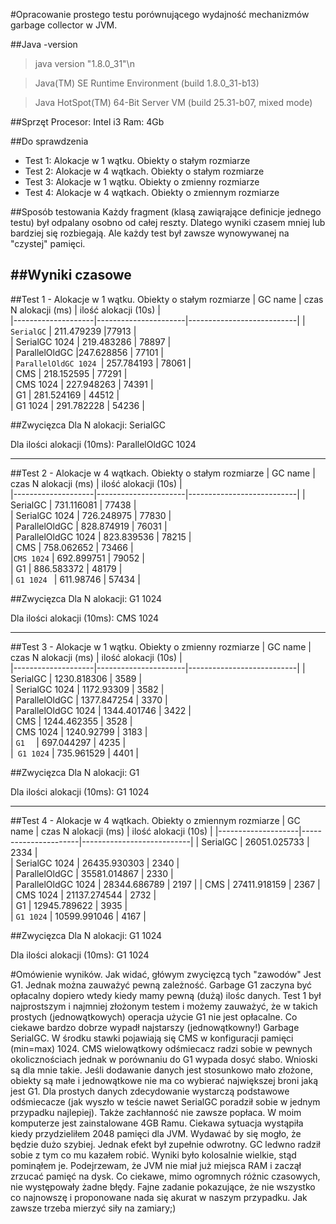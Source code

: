 #Opracowanie prostego testu porównującego wydajność mechanizmów garbage collector w JVM.

##Java -version
>java version "1.8.0_31"\n

>Java(TM) SE Runtime Environment (build 1.8.0_31-b13)

>Java HotSpot(TM) 64-Bit Server VM (build 25.31-b07, mixed mode)

##Sprzęt 
Procesor: Intel i3
Ram: 4Gb

##Do sprawdzenia
- Test 1: Alokacje w 1 wątku. Obiekty o stałym rozmiarze
- Test 2: Alokacje w 4 wątkach. Obiekty o stałym rozmiarze
- Test 3: Alokacje w 1 wątku. Obiekty o zmienny rozmiarze
- Test 4: Alokacje w 4 wątkach. Obiekty o zmiennym rozmiarze

##Sposób testowania
Każdy fragment (klasą zawiąrające definicje jednego testu) był odpalany osobno od całej reszty. Dlatego wyniki czasem mniej lub bardziej się rozbiegają. Ale każdy test był zawsze wynowywanej na "czystej" pamięci.

##Wyniki czasowe
---
##Test 1 - Alokacje w 1 wątku. Obiekty o stałym rozmiarze
| GC name            | czas N alokacji (ms)	| ilość alokacji (10s)   	|   	
|--------------------|----------------------|---------------------------|
| ```SerialGC```   |  211.479239          |77913                   |   	
| SerialGC 1024      |   219.483286        | 78897                  |   	
| ParallelOldGC      |247.628856           |  77101                 |      
| ```ParallelOldGC 1024 ```|  257.784193         | 78061   	                |   
| CMS                | 218.152595          |  77291                 |   
| CMS 1024           |  227.948263         |  74391                 |   
| G1                 | 281.524169          |  44512                 |   	
| G1 1024            |  291.782228         |  54236	                |   	

##Zwycięzca
Dla N alokacji: SerialGC

Dla ilości alokacji (10ms): ParallelOldGC 1024


---
##Test 2  - Alokacje w 4 wątkach. Obiekty o stałym rozmiarze
| GC name            | czas N alokacji (ms)	| ilość alokacji (10s)   	|   	
|--------------------|----------------------|---------------------------|
| SerialGC           |  731.116081          | 77438                  |   
| SerialGC 1024      |  726.248975       |   77830                |   	
| ParallelOldGC      |  828.874919        |  76031                 |      
| ParallelOldGC 1024 |  823.839536        |   78215 	                |  
| CMS                |  758.062652        |   73466                |   
|``` CMS 1024 ```       | 692.899751           |   79052	                    |  
| G1                 |  886.583372        |  48179 	                    |   
| ```G1 1024 ```   | 611.98746         |   57434    	                |   	

##Zwycięzca
Dla N alokacji: G1 1024   

Dla ilości alokacji (10ms): CMS 1024 

---
##Test 3 - Alokacje w 1 wątku. Obiekty o zmienny rozmiarze
| GC name            | czas N alokacji (ms)	| ilość alokacji (10s)   	|   
|--------------------|----------------------|---------------------------|
| SerialGC           |  1230.818306         | 3589                   |   
| SerialGC 1024      |  1172.93309       |   3582                 |   
| ParallelOldGC      |  1377.847254       |  3370                  |     
| ParallelOldGC 1024 | 1344.401746        |   3422  	                |   
| CMS                | 1244.462355        |   3528                 |   
| CMS 1024           |  1240.92799        |   3183                 |   
| ```G1  ```       |  697.044297        |   4235                 |   	
|``` G1 1024```      |  735.961529        |   4401                |   	

##Zwycięzca
Dla N alokacji: G1 

Dla ilości alokacji (10ms): G1 1024  


---
##Test 4 - Alokacje w 4 wątkach. Obiekty o zmiennym rozmiarze
| GC name            | czas N alokacji (ms)	| ilość alokacji (10s)   |
|--------------------|----------------------|---------------------------|
| SerialGC           | 26051.025733        | 2334                   |   
| SerialGC 1024      |  26435.930303      |   2340                 |   
| ParallelOldGC      |  35581.014867      |   2330                 |     
| ParallelOldGC 1024 |  28344.686789      |   2197  	                | 
| CMS                |   27411.918159     |   2367                 |   
| CMS 1024           |   21137.274544     |   2732                 |   
| G1                 |  12945.789622      |   3935                 |  
| ```G1 1024```      |  10599.991046      |   4167	                |   

##Zwycięzca
Dla N alokacji: G1 1024 

Dla ilości alokacji (10ms): G1 1024 


#Omówienie wyników.
Jak widać, główym zwycięzcą tych "zawodów" Jest G1. 
Jednak można zauważyć pewną zależność. Garbage G1 zaczyna być opłacalny dopiero wtedy kiedy mamy pewną (dużą) ilośc danych. Test 1 był najprostszym i najmniej złożonym testem i możemy zauważyć, że w takich prostych (jednowątkowych) operacja użycie G1 nie jest opłacalne. Co ciekawe bardzo dobrze wypadł najstarszy (jednowątkowny!) Garbage SerialGC. W środku stawki pojawiają się CMS w konfiguracji pamięci (min=max) 1024. CMS wielowątkowy odśmiecacz radzi sobie w pewnych okolicznościach jednak w porównaniu do G1 wypada dosyć słabo. 
Wnioski są dla mnie takie. Jeśli dodawanie danych jest stosunkowo mało złożone, obiekty są małe i jednowątkowe nie ma co wybierać największej broni jaką jest G1. Dla prostych danych zdecydowanie wystarczą podstawowe odśmiecacze (jak wyszło w teście nawet SerialGC poradził sobie w jednym przypadku najlepiej).
Także zachłanność nie zawsze popłaca.
W moim komputerze jest zainstalowane 4GB Ramu. Ciekawa sytuacja wystąpiła kiedy przydzieliłem 2048 pamięci dla JVM. Wydawać by się mogło, że będzie dużo szybiej. Jednak efekt był zupełnie odwrotny. GC ledwno radził sobie z tym co mu kazałem robić. Wyniki było kolosalnie wielkie, stąd pominąłem je. Podejrzewam, że JVM nie miał już miejsca RAM i zaczął zrzucać pamięć na dysk. Co ciekawe, mimo ogromnych różnic czasowych, nie występowały żadne błędy. 
Fajne zadanie pokazujące, że nie wszystko co najnowszę i proponowane nada się akurat w naszym przypadku. Jak zawsze trzeba mierzyć siły na zamiary;)
